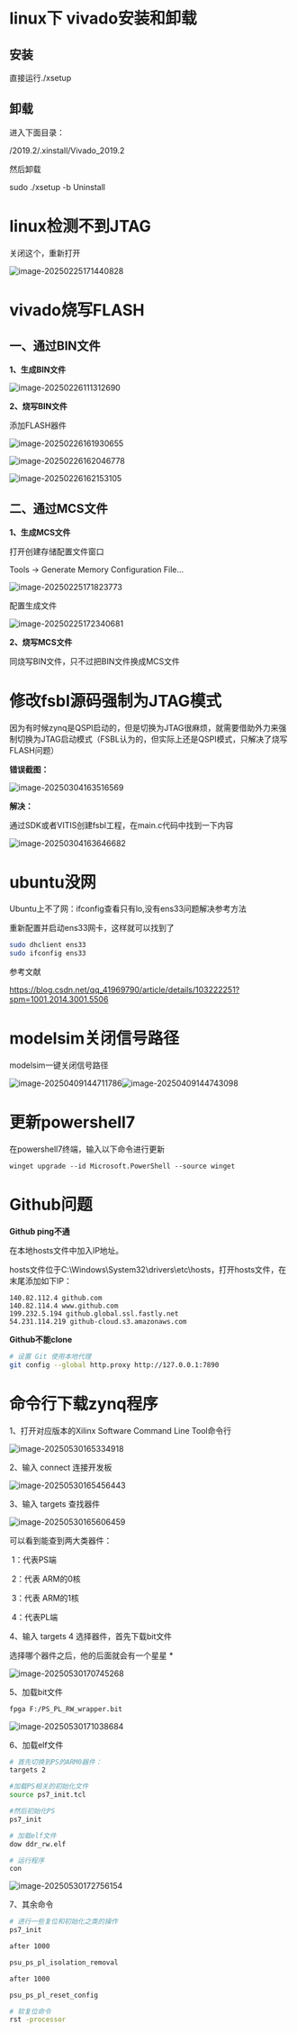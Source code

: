 # linux下 vivado安装和卸载

## 安装

直接运行./xsetup

## 卸载

进入下面目录：

/2019.2/.xinstall/Vivado_2019.2

然后卸载

sudo ./xsetup -b Uninstall



# linux检测不到JTAG

关闭这个，重新打开

![image-20250225171440828](./media/image-20250225171440828.png)



# vivado烧写FLASH

## 一、通过BIN文件

**1、生成BIN文件**

![image-20250226111312690](./media/image-20250226111312690.png)

**2、烧写BIN文件**

添加FLASH器件

![image-20250226161930655](./media/image-20250226161930655.png)

![image-20250226162046778](./media/image-20250226162046778.png)

![image-20250226162153105](./media/image-20250226162153105.png)





## 二、通过MCS文件

**1、生成MCS文件**

打开创建存储配置文件窗口

Tools -> Generate Memory Configuration File…

![image-20250225171823773](./media/image-20250225171823773.png)

配置生成文件

![image-20250225172340681](./media/image-20250225172340681.png)



**2、烧写MCS文件**

同烧写BIN文件，只不过把BIN文件换成MCS文件



# 修改fsbl源码强制为JTAG模式

因为有时候zynq是QSPI启动的，但是切换为JTAG很麻烦，就需要借助外力来强制切换为JTAG启动模式（FSBL认为的，但实际上还是QSPI模式，只解决了烧写FLASH问题）

**错误截图：**

![image-20250304163516569](./media/image-20250304163516569.png)

**解决：**

通过SDK或者VITIS创建fsbl工程，在main.c代码中找到一下内容

![image-20250304163646682](./media/image-20250304163646682.png)



# ubuntu没网

Ubuntu上不了网：ifconfig查看只有lo,没有ens33问题解决参考方法

重新配置并启动ens33网卡，这样就可以找到了

```bash
sudo dhclient ens33
sudo ifconfig ens33
```



参考文献

https://blog.csdn.net/qq_41969790/article/details/103222251?spm=1001.2014.3001.5506



# modelsim关闭信号路径

modelsim一键关闭信号路径

![image-20250409144711786](./media/image-20250409144711786.png)![image-20250409144743098](./media/image-20250409144743098.png)



# 更新powershell7

在powershell7终端，输入以下命令进行更新

```shell
winget upgrade --id Microsoft.PowerShell --source winget
```



# Github问题

**Github ping不通**

在本地hosts文件中加入IP地址。

hosts文件位于C:\Windows\System32\drivers\etc\hosts，打开hosts文件，在末尾添加如下IP：

```
140.82.112.4 github.com
140.82.114.4 www.github.com
199.232.5.194 github.global.ssl.fastly.net
54.231.114.219 github-cloud.s3.amazonaws.com
```



**Github不能clone**

```bash
# 设置 Git 使用本地代理
git config --global http.proxy http://127.0.0.1:7890
```



# 命令行下载zynq程序

1、打开对应版本的Xilinx Software Command Line Tool命令行

![image-20250530165334918](./media/image-20250530165334918.png)

2、输入 connect 连接开发板

![image-20250530165456443](./media/image-20250530165456443.png)

3、输入 targets 查找器件

![image-20250530165606459](./media/image-20250530165606459.png)

可以看到能查到两大类器件：

​	1：代表PS端 

​		2：代表 ARM的0核

​		3：代表 ARM的1核

​	4：代表PL端

4、输入 targets 4 选择器件，首先下载bit文件

选择哪个器件之后，他的后面就会有一个星星  *

![image-20250530170745268](./media/image-20250530170745268.png)

5、加载bit文件 

```bash
fpga F:/PS_PL_RW_wrapper.bit
```

![image-20250530171038684](./media/image-20250530171038684.png)

6、加载elf文件

```bash
# 首先切换到PS的ARM0器件：	
targets 2

#加载PS相关的初始化文件
source ps7_init.tcl

#然后初始化PS
ps7_init

# 加载elf文件
dow ddr_rw.elf

# 运行程序
con 
```

![image-20250530172756154](./media/image-20250530172756154.png)

7、其余命令

```bash
# 进行一些复位和初始化之类的操作
ps7_init

after 1000

psu_ps_pl_isolation_removal

after 1000

psu_ps_pl_reset_config

# 软复位命令
rst -processor
```





